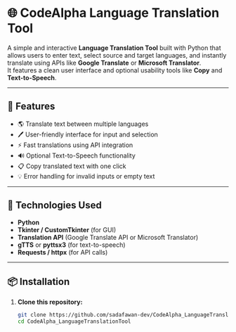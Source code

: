 # 🌐 CodeAlpha Language Translation Tool

A simple and interactive **Language Translation Tool** built with Python that allows users to enter text, select source and target languages, and instantly translate using APIs like **Google Translate** or **Microsoft Translator**.  
It features a clean user interface and optional usability tools like **Copy** and **Text-to-Speech**.

---

## 🚀 Features
- 🌎 Translate text between multiple languages  
- 🖊️ User-friendly interface for input and selection  
- ⚡ Fast translations using API integration  
- 🔊 Optional Text-to-Speech functionality  
- 📋 Copy translated text with one click  
- 💡 Error handling for invalid inputs or empty text  

---

## 🧩 Technologies Used
- **Python**
- **Tkinter / CustomTkinter** (for GUI)
- **Translation API** (Google Translate API or Microsoft Translator)
- **gTTS** or **pyttsx3** (for text-to-speech)
- **Requests / httpx** (for API calls)

---

## 📦 Installation

1. **Clone this repository:**
   ```bash
   git clone https://github.com/sadafawan-dev/CodeAlpha_LanguageTranslationTool.git
   cd CodeAlpha_LanguageTranslationTool
